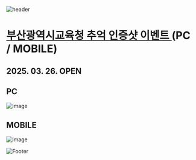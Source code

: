 ![header](https://capsule-render.vercel.app/api?type=wave&color=auto&height=150&section=header&text=2025.%2003.%2024%20-%2003.%2025&fontSize=60)

# <a href="https://onlinepage.co.kr/2025busandu/"> 부산광역시교육청 추억 인증샷 이벤트 </a> (PC / MOBILE)
## 2025. 03. 26. OPEN

## PC
![image](https://github.com/user-attachments/assets/fd4c3833-f1d6-4350-850a-d930f7559d5e)

## MOBILE
![image](https://github.com/user-attachments/assets/650e06fa-4c85-48e9-b2a3-1a8ddff394d5)

![Footer](https://capsule-render.vercel.app/api?type=waving&color=auto&height=200&section=footer)











